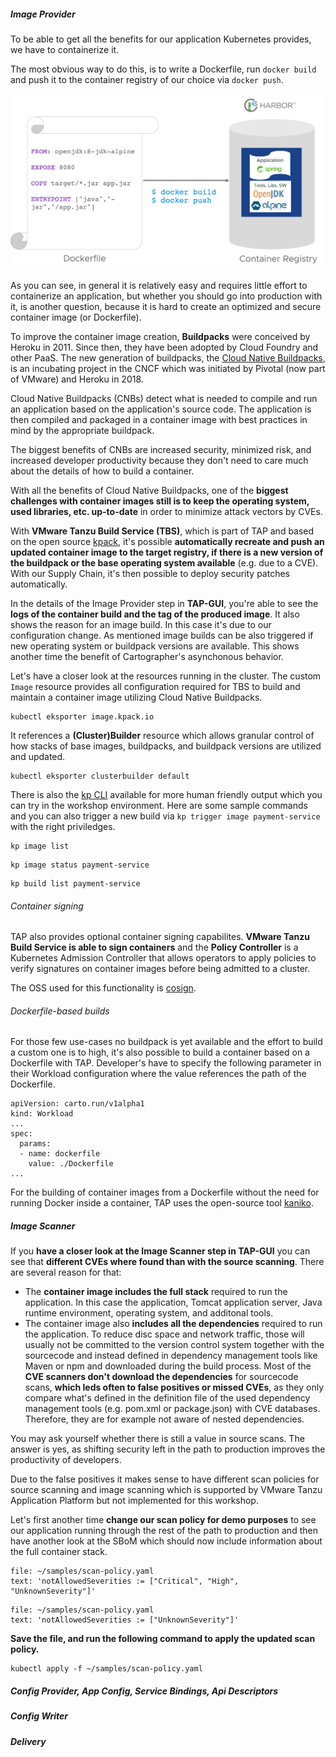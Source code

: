 ##### Image Provider

To be able to get all the benefits for our application Kubernetes provides, we have to containerize it.

The most obvious way to do this, is to write a Dockerfile, run `docker build` and push it to the container registry of our choice via `docker push`.

![](../images/dockerfile.png)

As you can see, in general it is relatively easy and requires little effort to containerize an application, but whether you should go into production with it, is another question, because it is hard to create an optimized and secure container image (or Dockerfile).

To improve the container image creation, **Buildpacks** were conceived by Heroku in 2011. Since then, they have been adopted by Cloud Foundry and other PaaS.
The new generation of buildpacks, the [Cloud Native Buildpacks](https://buildpacks.io), is an incubating project in the CNCF which was initiated by Pivotal (now part of VMware) and Heroku in 2018.

Cloud Native Buildpacks (CNBs) detect what is needed to compile and run an application based on the application's source code. 
The application is then compiled and packaged in a container image with best practices in mind by the appropriate buildpack.

The biggest benefits of CNBs are increased security, minimized risk, and increased developer productivity because they don't need to care much about the details of how to build a container.

With all the benefits of Cloud Native Buildpacks, one of the **biggest challenges with container images still is to keep the operating system, used libraries, etc. up-to-date** in order to minimize attack vectors by CVEs.

With **VMware Tanzu Build Service (TBS)**, which is part of TAP and based on the open source [kpack](https://github.com/pivotal/kpack), it's possible **automatically recreate and push an updated container image to the target registry, if there is a new version of the buildpack or the base operating system available** (e.g. due to a CVE).
With our Supply Chain, it's then possible to deploy security patches automatically.

In the details of the Image Provider step in **TAP-GUI**, you're able to see the **logs of the container build and the tag of the produced image**.
It also shows the reason for an image build. In this case it's due to our configuration change. As mentioned image builds can be also triggered if new operating system or buildpack versions are available.
This shows another time the benefit of Cartographer's asynchonous behavior.

Let's have a closer look at the resources running in the cluster.
The custom `Image` resource provides all configuration required for TBS to build and maintain a container image utilizing Cloud Native Buildpacks.
```execute
kubectl eksporter image.kpack.io
```

It references a **(Cluster)Builder** resource which allows granular control of how stacks of base images, buildpacks, and buildpack versions are utilized and updated.
```execute
kubectl eksporter clusterbuilder default
```

There is also the [kp CLI](https://github.com/vmware-tanzu/kpack-cli) available for more human friendly output which you can try in the workshop environment. 
Here are some sample commands and you can also trigger a new build via `kp trigger image payment-service` with the right priviledges.
```execute
kp image list
```
```execute
kp image status payment-service
```
```execute
kp build list payment-service
```

###### Container signing

TAP also provides optional container signing capabilites. **VMware Tanzu Build Service is able to sign containers** and the **Policy Controller** is a Kubernetes Admission Controller that allows operators to apply policies to verify signatures on container images before being admitted to a cluster.

The OSS used for this functionality is [cosign](https://docs.sigstore.dev/cosign/overview/).

###### Dockerfile-based builds

For those few use-cases no buildpack is yet available and the effort to build a custom one is to high, it's also possible to build a container based on a Dockerfile with TAP. Developer's have to specify the following parameter in their Workload configuration where the value references the path of the Dockerfile.
```
apiVersion: carto.run/v1alpha1
kind: Workload
...
spec:
  params:
  - name: dockerfile
    value: ./Dockerfile
...
```
For the building of container images from a Dockerfile without the need for running Docker inside a container, TAP uses the open-source tool [kaniko](https://github.com/GoogleContainerTools/kaniko).

##### Image Scanner

If you **have a closer look at the Image Scanner step in TAP-GUI** you can see that **different CVEs where found than with the source scanning**. 
There are several reason for that:
- The **container image includes the full stack** required to run the application. In this case the application, Tomcat application server, Java runtime environment, operating system, and additonal tools. 
- The container image also **includes all the dependencies** required to run the application. To reduce disc space and network traffic, those will usually not be committed to the version control system together with the sourcecode and instead defined in dependency management tools like Maven or npm and downloaded during the build process. Most of the **CVE scanners don't download the dependencies** for sourcecode scans, **which leds often to false positives or missed CVEs**, as they only compare what's defined in the definition file of the used dependency management tools (e.g. pom.xml or package.json) with CVE databases. Therefore, they are for example not aware of nested dependencies.

You may ask yourself whether there is still a value in source scans. The answer is yes, as shifting security left in the path to production improves the productivity of developers.

Due to the false positives it makes sense to have different scan policies for source scanning and image scanning which is supported by VMware Tanzu Application Platform but not implemented for this workshop.

Let's first another time **change our scan policy for demo purposes** to see our application running through the rest of the path to production and then have another look at the SBoM which should now include information about the full container stack.

```editor:select-matching-text
file: ~/samples/scan-policy.yaml
text: 'notAllowedSeverities := ["Critical", "High", "UnknownSeverity"]'
```

```editor:replace-text-selection
file: ~/samples/scan-policy.yaml
text: 'notAllowedSeverities := ["UnknownSeverity"]'
```
**Save the file, and run the following command to apply the updated scan policy.**
```execute
kubectl apply -f ~/samples/scan-policy.yaml
```


##### Config Provider, App Config, Service Bindings, Api Descriptors 

##### Config Writer 

##### Delivery